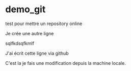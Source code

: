# demo_git
test pour mettre un repository online

Je crée une autre ligne

sqlfkdsqfkmlf


J'ai écrit cette ligne via github


C'est la je fais une modification depuis la machine locale.

